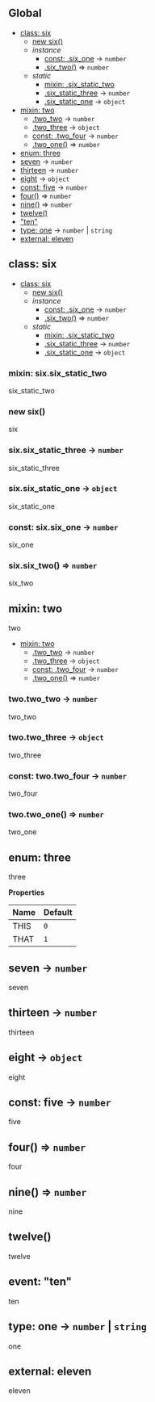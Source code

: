 ## Global
* [class: six](#six)
  * [new six()](#new_six_new)
  * _instance_
    * [const: .six_one](#six#six_one) → <code>number</code>
    * [.six_two()](#six#six_two) ⇒ <code>number</code>
  * _static_
    * [mixin: .six_static_two](#six.six_static_two)
    * [.six_static_three](#six.six_static_three) → <code>number</code>
    * [.six_static_one](#six.six_static_one) → <code>object</code>
* [mixin: two](#two)
  * [.two_two](#two.two_two) → <code>number</code>
  * [.two_three](#two.two_three) → <code>object</code>
  * [const: .two_four](#two.two_four) → <code>number</code>
  * [.two_one()](#two.two_one) ⇒ <code>number</code>
* [enum: three](#three)
* [seven](#seven) → <code>number</code>
* [thirteen](#thirteen) → <code>number</code>
* [eight](#eight) → <code>object</code>
* [const: five](#five) → <code>number</code>
* [four()](#four) ⇒ <code>number</code>
* [nine()](#nine) ⇒ <code>number</code>
* [twelve()](#twelve)
* ["ten"](#event_ten)
* [type: one](#one) → <code>number</code> \| <code>string</code>
* [external: eleven](#external_eleven)

<a name="six"></a>
## class: six

* [class: six](#six)
  * [new six()](#new_six_new)
  * _instance_
    * [const: .six_one](#six#six_one) → <code>number</code>
    * [.six_two()](#six#six_two) ⇒ <code>number</code>
  * _static_
    * [mixin: .six_static_two](#six.six_static_two)
    * [.six_static_three](#six.six_static_three) → <code>number</code>
    * [.six_static_one](#six.six_static_one) → <code>object</code>

<a name="six.six_static_two"></a>
### mixin: six.six_static_two
six_static_two

<a name="new_six_new"></a>
### new six()
six

<a name="six.six_static_three"></a>
### six.six_static_three → <code>number</code>
six_static_three

<a name="six.six_static_one"></a>
### six.six_static_one → <code>object</code>
six_static_one

<a name="six#six_one"></a>
### const: six.six_one → <code>number</code>
six_one

<a name="six#six_two"></a>
### six.six_two() ⇒ <code>number</code>
six_two

<a name="two"></a>
## mixin: two
two


* [mixin: two](#two)
  * [.two_two](#two.two_two) → <code>number</code>
  * [.two_three](#two.two_three) → <code>object</code>
  * [const: .two_four](#two.two_four) → <code>number</code>
  * [.two_one()](#two.two_one) ⇒ <code>number</code>

<a name="two.two_two"></a>
### two.two_two → <code>number</code>
two_two

<a name="two.two_three"></a>
### two.two_three → <code>object</code>
two_three

<a name="two.two_four"></a>
### const: two.two_four → <code>number</code>
two_four

<a name="two.two_one"></a>
### two.two_one() ⇒ <code>number</code>
two_one

<a name="three"></a>
## enum: three
three

**Properties**

| Name | Default |
| --- | --- |
| THIS | <code>0</code> | 
| THAT | <code>1</code> | 

<a name="seven"></a>
## seven → <code>number</code>
seven

<a name="thirteen"></a>
## thirteen → <code>number</code>
thirteen

<a name="eight"></a>
## eight → <code>object</code>
eight

<a name="five"></a>
## const: five → <code>number</code>
five

<a name="four"></a>
## four() ⇒ <code>number</code>
four

<a name="nine"></a>
## nine() ⇒ <code>number</code>
nine

<a name="twelve"></a>
## twelve()
twelve

<a name="event_ten"></a>
## event: "ten"
ten

<a name="one"></a>
## type: one → <code>number</code> \| <code>string</code>
one

<a name="external_eleven"></a>
## external: eleven
eleven

